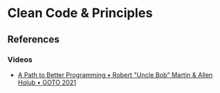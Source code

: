 # Clean Code & Principles

## References

### Videos
- [A Path to Better Programming • Robert "Uncle Bob" Martin & Allen Holub • GOTO 2021](https://www.youtube.com/watch?v=QnmRpHFoYLk)